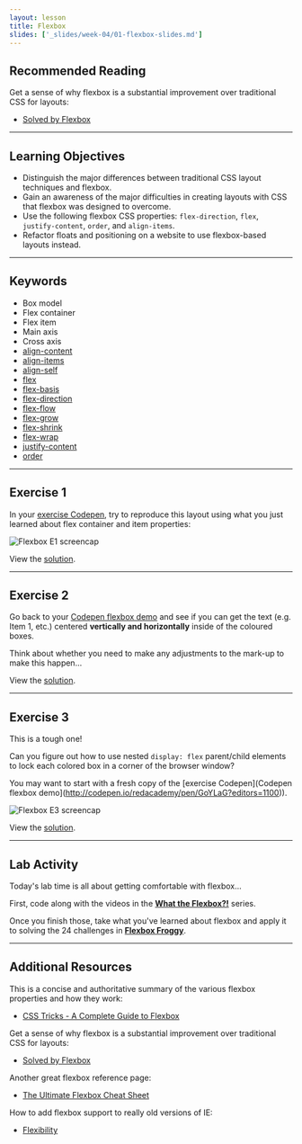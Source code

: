 ```yaml
---
layout: lesson
title: Flexbox
slides: ['_slides/week-04/01-flexbox-slides.md']
---
```


## Recommended Reading

Get a sense of why flexbox is a substantial improvement over traditional CSS for layouts:

- [Solved by Flexbox](https://philipwalton.github.io/solved-by-flexbox/)

---

## Learning Objectives

- Distinguish the major differences between traditional CSS layout techniques and flexbox.
- Gain an awareness of the major difficulties in creating layouts with CSS that flexbox was designed to overcome.
- Use the following flexbox CSS properties: `flex-direction`, `flex`, `justify-content`, `order`, and `align-items`.
- Refactor floats and positioning on a website to use flexbox-based layouts instead.

---

## Keywords

- Box model
- Flex container
- Flex item
- Main axis
- Cross axis
- [align-content](https://developer.mozilla.org/en-US/docs/Web/CSS/align-content)
- [align-items](https://developer.mozilla.org/en-US/docs/Web/CSS/align-items)
- [align-self](https://developer.mozilla.org/en-US/docs/Web/CSS/align-self)
- [flex](https://developer.mozilla.org/en-US/docs/Web/CSS/flex)
- [flex-basis](https://developer.mozilla.org/en-US/docs/Web/CSS/flex-basis)
- [flex-direction](https://developer.mozilla.org/en-US/docs/Web/CSS/flex-direction)
- [flex-flow](https://developer.mozilla.org/en-US/docs/Web/CSS/flex-flow)
- [flex-grow](https://developer.mozilla.org/en-US/docs/Web/CSS/flex-grow)
- [flex-shrink](https://developer.mozilla.org/en-US/docs/Web/CSS/flex-shrink)
- [flex-wrap](https://developer.mozilla.org/en-US/docs/Web/CSS/flex-wrap)
- [justify-content](https://developer.mozilla.org/en-US/docs/Web/CSS/justify-content)
- [order](https://developer.mozilla.org/en-US/docs/Web/CSS/order)

---

## Exercise 1

In your [exercise Codepen](http://codepen.io/redacademy/pen/GoYLaG?editors=1100), try to reproduce this layout using what you just learned about flex container and item properties:

![Flexbox E1 screencap](/public/files/exercises/flexbox-e1.png)


View the [solution](http://codepen.io/redacademy/pen/vLVMwd).

---

## Exercise 2

Go back to your [Codepen flexbox demo](http://codepen.io/redacademy/pen/GoYLaG?editors=1100) and see if you can get the text (e.g. Item 1, etc.) centered **vertically and horizontally** inside of the coloured boxes.

Think about whether you need to make any adjustments to the mark-up to make this happen...

View the [solution](http://codepen.io/redacademy/pen/XXxwmN).

---

## Exercise 3

This is a tough one!

Can you figure out how to use nested `display: flex` parent/child elements to lock each colored box in a corner of the browser window?

You may want to start with a fresh copy of the [exercise Codepen](Codepen flexbox demo](http://codepen.io/redacademy/pen/GoYLaG?editors=1100)).

![Flexbox E3 screencap](/public/files/exercises/flexbox-e3.png)

View the [solution](http://codepen.io/redacademy/pen/JGmqGy).

---

## Lab Activity

Today's lab time is all about getting comfortable with flexbox...

First, code along with the videos in the **[What the Flexbox?!](http://flexbox.io/#/)** series.

Once you finish those, take what you've learned about flexbox and apply it to solving the 24 challenges in **[Flexbox Froggy](http://flexboxfroggy.com/)**.

---

## Additional Resources

This is a concise and authoritative summary of the various flexbox properties and how they work:

- [CSS Tricks - A Complete Guide to Flexbox](https://css-tricks.com/snippets/css/a-guide-to-flexbox/)

Get a sense of why flexbox is a substantial improvement over traditional CSS for layouts:

- [Solved by Flexbox](https://philipwalton.github.io/solved-by-flexbox/)

Another great flexbox reference page:

- [The Ultimate Flexbox Cheat Sheet](http://www.sketchingwithcss.com/samplechapter/cheatsheet.html)

How to add flexbox support to really old versions of IE:

- [Flexibility](https://github.com/10up/flexibility)
